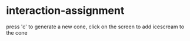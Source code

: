 # interaction-assignment
press 'c' to generate a new cone, 
click on the screen to add icescream to the cone

